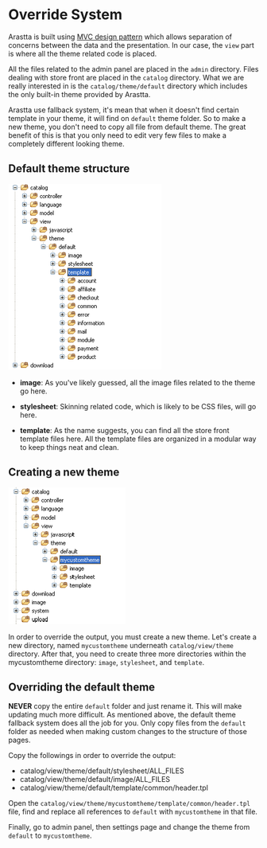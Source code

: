 Override System
===============

Arastta is built using [MVC design pattern](docs/developers/mvc-structure) which allows separation of concerns between the data and the presentation. In our case, the `view` part is where all the theme related code is placed.

All the files related to the admin panel are placed in the `admin` directory. Files dealing with store front are placed in the `catalog` directory. What we are really interested in is the `catalog/theme/default` directory which includes the only built-in theme provided by Arastta.

Arastta use fallback system, it's mean that when it doesn't find certain template in your theme, it will find on `default` theme folder. So to make a new theme, you don't need to copy all file from default theme. The great benefit of this is that you only need to edit very few files to make a completely different looking theme.

Default theme structure
-----------------------

![override system folders](_images/override-system-folders.png)

* **image**: As you've likely guessed, all the image files related to the theme go here.

* **stylesheet**: Skinning related code, which is likely to be CSS files, will go here.

* **template**: As the name suggests, you can find all the store front template files here. All the template files are organized in a modular way to keep things neat and clean.

Creating a new theme
--------------------

![override system custom theme](_images/override-system-custom.png)

In order to override the output, you must create a new theme. Let's create a new directory, named `mycustomtheme` underneath `catalog/view/theme` directory. After that, you need to create three more directories within the mycustomtheme directory: `image`, `stylesheet`, and `template`.

Overriding the default theme
----------------------------

**NEVER** copy the entire `default` folder and just rename it. This will make updating much more difficult. As mentioned above, the default theme fallback system does all the job for you. Only copy files from the `default` folder as needed when making custom changes to the structure of those pages.

Copy the followings in order to override the output:

* catalog/view/theme/default/stylesheet/ALL_FILES 
* catalog/view/theme/default/image/ALL_FILES
* catalog/view/theme/default/template/common/header.tpl

Open the `catalog/view/theme/mycustomtheme/template/common/header.tpl` file, find and replace all references to `default` with `mycustomtheme` in that file.

Finally, go to admin panel, then settings page and change the theme from `default` to `mycustomtheme`.